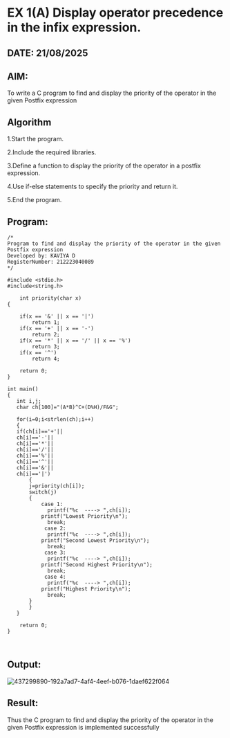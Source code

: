# EX 1(A) Display operator precedence in the infix expression.
## DATE: 21/08/2025
## AIM:
To write a C program to find and display the priority of the operator in the given Postfix expression

## Algorithm
1.Start the program. 

2.Include the required libraries.

3.Define a function to display the priority of the operator in a postfix expression. 

4.Use if-else statements to specify the priority and return it. 

5.End the program.

## Program:
```
/*
Program to find and display the priority of the operator in the given Postfix expression
Developed by: KAVIYA D 
RegisterNumber: 212223040089 
*/

#include <stdio.h>
#include<string.h>

    int priority(char x)
{
    
    if(x == '&' || x == '|')
        return 1;
    if(x == '+' || x == '-')
        return 2;
    if(x == '*' || x == '/' || x == '%')
        return 3;
    if(x == '^')
        return 4;
        
    return 0;
}

int main()
{
   int i,j;
   char ch[100]="(A*B)^C+(D%H)/F&G";
   
   for(i=0;i<strlen(ch);i++)
   {
   if(ch[i]=='+'||
   ch[i]=='-'||
   ch[i]=='*'||
   ch[i]=='/'||
   ch[i]=='%'||
   ch[i]=='^'||
   ch[i]=='&'||
   ch[i]=='|')
       {
       j=priority(ch[i]);
       switch(j)
       {
           case 1:
             printf("%c  ----> ",ch[i]);
           printf("Lowest Priority\n");
             break;
            case 2:
             printf("%c  ----> ",ch[i]);
           printf("Second Lowest Priority\n");
             break;
            case 3:
             printf("%c  ----> ",ch[i]);
           printf("Second Highest Priority\n"); 
             break;
            case 4:
             printf("%c  ----> ",ch[i]);
           printf("Highest Priority\n");
             break;
       }
       }
   }
   
    return 0;
}

   

```

## Output:

![437299890-192a7ad7-4af4-4eef-b076-1daef622f064](https://github.com/user-attachments/assets/9cf2c7d4-aeea-497d-9813-f99be4fda328)


## Result:
Thus the C program to find and display the priority of the operator in the given Postfix expression is implemented successfully
